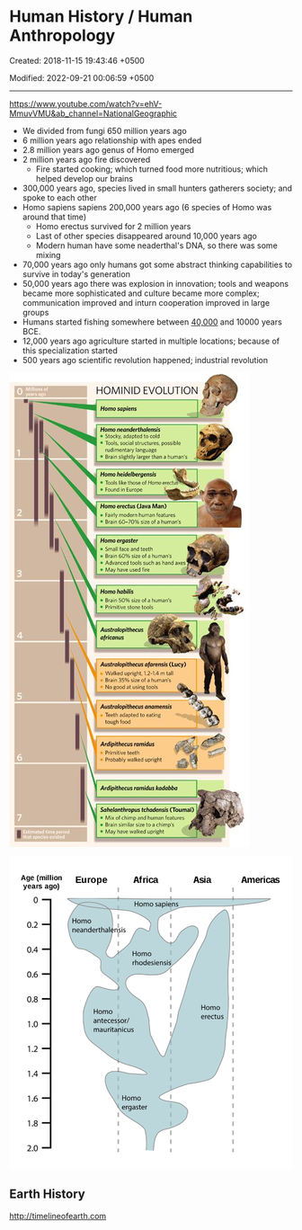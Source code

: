 # Human History / Human Anthropology

Created: 2018-11-15 19:43:46 +0500

Modified: 2022-09-21 00:06:59 +0500

---

<https://www.youtube.com/watch?v=ehV-MmuvVMU&ab_channel=NationalGeographic>

- We divided from fungi 650 million years ago
- 6 million years ago relationship with apes ended
- 2.8 million years ago genus of Homo emerged
- 2 million years ago fire discovered
  - Fire started cooking; which turned food more nutritious; which helped develop our brains
- 300,000 years ago, species lived in small hunters gatherers society; and spoke to each other
- Homo sapiens sapiens 200,000 years ago (6 species of Homo was around that time)
  - Homo erectus survived for 2 million years
  - Last of other species disappeared around 10,000 years ago
  - Modern human have some neaderthal's DNA, so there was some mixing
- 70,000 years ago only humans got some abstract thinking capabilities to survive in today's generation
- 50,000 years ago there was explosion in innovation; tools and weapons became more sophisticated and culture became more complex; communication improved and inturn cooperation improved in large groups
- Humans started fishing somewhere between [40,000](https://bn9wksbn.r.us-east-1.awstrack.me/L0/https:%2F%2Fwww.alimentarium.org%2Fen%2Fknowledge%2Fhistory-fishing/1/010001816547a836-a6b3f3e8-4853-461c-ace6-ca9f2ad8ddf1-000000/3rZTTMmSVYfh1xf6V8Y1ZcL1Bis=274) and 10000 years BCE.
- 12,000 years ago agriculture started in multiple locations; because of this specialization started
- 500 years ago scientific revolution happened; industrial revolution

![image](media/Human-History-Human-Anthropology-image1.jpg)

![image](media/Human-History-Human-Anthropology-image2.png)

## Earth History

<http://timelineofearth.com>
